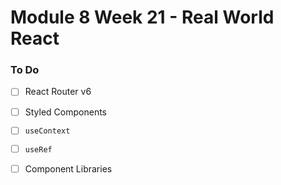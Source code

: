 # Module 8 Week 21 - Real World React

### To Do
- [ ] React Router v6
- [ ] Styled Components
- [ ] `useContext`
- [ ] `useRef`
- [ ] Component Libraries

















